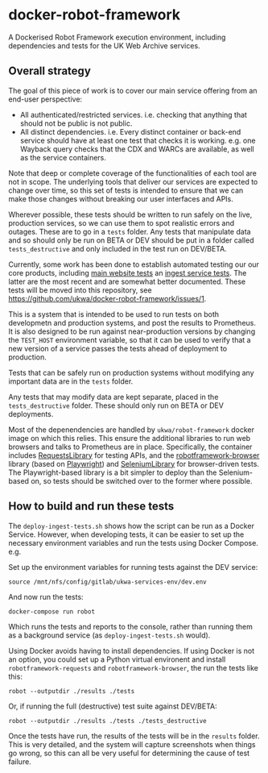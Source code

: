 # docker-robot-framework
A Dockerised Robot Framework execution environment, including dependencies and tests for the UK Web Archive services.

## Overall strategy

The goal of this piece of work is to cover our main service offering from an end-user perspective:

- All authenticated/restricted services. i.e. checking that anything that should not be public is not public.
- All distinct dependencies. i.e. Every distinct container or back-end service should have at least one test that checks it is working. e.g. one Wayback query checks that the CDX and WARCs are available, as well as the service containers.

Note that deep or complete coverage of the functionalities of each tool are not in scope. The underlying tools that deliver our services are expected to change over time, so this set of tests is intended to ensure that we can make those changes without breaking our user interfaces and APIs.

Wherever possible, these tests should be written to run safely on the live, production services, so we can use them to spot realistic errors and outages.  These are to go in a `tests` folder.  Any tests that manipulate data and so should only be run on BETA or DEV should be put in a folder called `tests_destructive` and only included in the test run on DEV/BETA.

Currently, some work has been done to establish automated testing our our core products, including [main website tests](https://github.com/ukwa/ukwa-services/tree/master/access/website_tests) an [ingest service tests](https://github.com/ukwa/ukwa-services/tree/master/ingest/ingest_tests).  The latter are the most recent and are somewhat better documented. These tests will be moved into this repository, see https://github.com/ukwa/docker-robot-framework/issues/1.

This is a system that is intended to be used to run tests on both developmetn and production systems, and post the results to Prometheus. It is also designed to be run against near-production versions by changing the `TEST_HOST` environment variable, so that it can be used to verify that a new version of a service passes the tests ahead of deployment to production.

Tests that can be safely run on production systems without modifying any important data are in the `tests` folder.

Any tests that may modify data are kept separate, placed in the `tests_destructive` folder. These should only run on BETA or DEV deployments.

Most of the depenendencies are handled by `ukwa/robot-framework` docker image on which this relies. This ensure the additional libraries to run web browsers and talks to Prometheus are in place.  Specifically, the container includes [RequestsLibrary](https://marketsquare.github.io/robotframework-requests/doc/RequestsLibrary.html) for testing APIs, and the [robotframework-browser](https://robotframework-browser.org/) library (based on [Playwright](https://playwright.dev/)) and  [SeleniumLibrary](http://robotframework.org/SeleniumLibrary/) for browser-driven tests. The Playwright-based library is a bit simpler to deploy than the Selenium-based on, so tests should be switched over to the former where possible.


## How to build and run these tests

The `deploy-ingest-tests.sh` shows how the script can be run as a Docker Service.  However, when developing tests, it can be easier to set up the necessary environment variables and run the tests using Docker Compose. e.g.

Set up the environment variables for running tests against the DEV service:

    source /mnt/nfs/config/gitlab/ukwa-services-env/dev.env

And now run the tests:

    docker-compose run robot

Which runs the tests and reports to the console, rather than running them as a background service (as `deploy-ingest-tests.sh` would).

Using Docker avoids having to install dependencies. If using Docker is not an option, you could set up a Python virtual environent and install `robotframework-requests` and `robotframework-browser`, the run the tests like this:

    robot --outputdir ./results ./tests

Or, if running the full (destructive) test suite against DEV/BETA:

    robot --outputdir ./results ./tests ./tests_destructive

Once the tests have run, the results of the tests will be in the `results` folder. This is very detailed, and the system will capture screenshots when things go wrong, so this can all be very useful for determining the cause of test failure.

